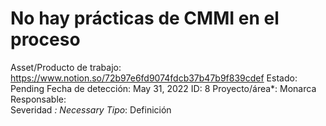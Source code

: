 # No hay prácticas de CMMI en el proceso

Asset/Producto de trabajo: https://www.notion.so/72b97e6fd9074fdcb37b47b9f839cdef 
Estado: Pending
Fecha de detección: May 31, 2022
ID: 8
Proyecto/área*: Monarca
Responsable:  
Severidad *: Necessary
Tipo*: Definición